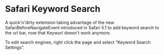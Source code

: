 Safari Keyword Search
=====================

A quick'n'dirty extension taking advantage of the new SafariBeforeNavigateEvent introduced in Safari 5.1 to add keyword search to the url bar, now that Keywurl doesn't work anymore.

To edit search engines, right click the page and select “Keyword Search Settings”.
